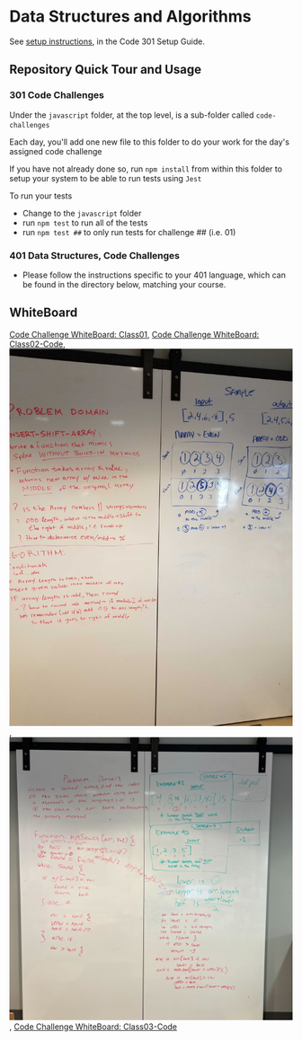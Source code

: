 # Data Structures and Algorithms

See [setup instructions](https://codefellows.github.io/setup-guide/code-301/3-code-challenges), in the Code 301 Setup Guide.

## Repository Quick Tour and Usage

### 301 Code Challenges

Under the `javascript` folder, at the top level, is a sub-folder called `code-challenges`

Each day, you'll add one new file to this folder to do your work for the day's assigned code challenge

If you have not already done so, run `npm install` from within this folder to setup your system to be able to run tests using `Jest`

To run your tests

- Change to the `javascript` folder
- run `npm test` to run all of the tests
- run `npm test ##` to only run tests for challenge ## (i.e. 01)

### 401 Data Structures, Code Challenges

- Please follow the instructions specific to your 401 language, which can be found in the directory below, matching your course.

## WhiteBoard

[Code Challenge WhiteBoard: Class01](javascript/401/code-challenges/code-challenge1/readme.md),
[Code Challenge WhiteBoard: Class02-Code](javascript/401/code-challenges/code-challenge2/readme.md),
![Code Challenge WhiteBoard: Class02](javascript/401/code-challenges/code-challenge2/img/20220920_145803.jpg),
![Code Challenge WhiteBoard: Class03](javascript/401/code-challenges/code-challenge3/img/codechallenge3.jpg),
[Code Challenge WhiteBoard: Class03-Code](javascript/401/code-challenges/code-challenge3/read.me.md)

